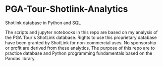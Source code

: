 # PGA-Tour-Shotlink-Analytics
Shotlink database in Python and SQL

The scripts and jupyter notebooks in this repo are based on my analysis of the PGA Tour's ShotLink database. Rights to use this proprietary database have been granted by ShotLink for non-commercial uses. No sponsorship or profit are derived from these analytics. The purpose of this repo are to practice database and Python programming fundamentals based on the Pandas library. 
